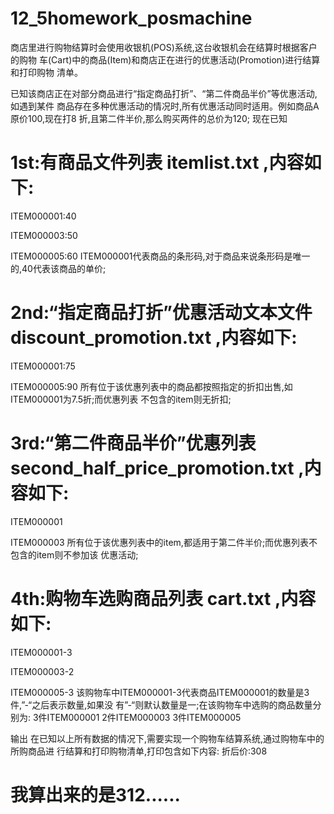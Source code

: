 # 12_5homework_posmachine
商店里进行购物结算时会使用收银机(POS)系统,这台收银机会在结算时根据客户的购物
车(Cart)中的商品(Item)和商店正在进行的优惠活动(Promotion)进行结算和打印购物
清单。

已知该商店正在对部分商品进行“指定商品打折”、“第二件商品半价”等优惠活动,如遇到某件
商品存在多种优惠活动的情况时,所有优惠活动同时适用。例如商品A原价100,现在打8
折,且第二件半价,那么购买两件的总价为120;
现在已知
# 1st:有商品文件列表 itemlist.txt ,内容如下:
ITEM000001:40

ITEM000003:50

ITEM000005:60
ITEM000001代表商品的条形码,对于商品来说条形码是唯一的,40代表该商品的单价;

# 2nd:“指定商品打折”优惠活动文本文件 discount_promotion.txt ,内容如下:
ITEM000001:75

ITEM000005:90
所有位于该优惠列表中的商品都按照指定的折扣出售,如ITEM000001为7.5折;而优惠列表
不包含的item则无折扣;

# 3rd:“第二件商品半价”优惠列表 second_half_price_promotion.txt ,内容如下:
ITEM000001

ITEM000003
所有位于该优惠列表中的item,都适用于第二件半价;而优惠列表不包含的item则不参加该
优惠活动;

# 4th:购物车选购商品列表 cart.txt ,内容如下:
ITEM000001-3

ITEM000003-2

ITEM000005-3
该购物车中ITEM000001-3代表商品ITEM000001的数量是3件,”-“之后表示数量,如果没
有”-“则默认数量是一;在该购物车中选购的商品数量分别为:
3件ITEM000001
2件ITEM000003
3件ITEM000005

输出
在已知以上所有数据的情况下,需要实现一个购物车结算系统,通过购物车中的所购商品进
行结算和打印购物清单,打印包含如下内容:
折后价:308 
# 我算出来的是312......

